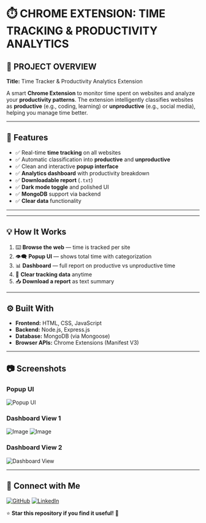 # ⏱️ CHROME EXTENSION: TIME TRACKING & PRODUCTIVITY ANALYTICS

## 🧠 PROJECT OVERVIEW

**Title:** Time Tracker & Productivity Analytics Extension

A smart **Chrome Extension** to monitor time spent on websites and analyze your **productivity patterns**. The extension intelligently classifies websites as **productive** (e.g., coding, learning) or **unproductive** (e.g., social media), helping you manage time better.

---

## 🚀 Features

- ✅ Real-time **time tracking** on all websites  
- ✅ Automatic classification into **productive** and **unproductive**  
- ✅ Clean and interactive **popup interface**  
- ✅ **Analytics dashboard** with productivity breakdown  
- ✅ **Downloadable report** (`.txt`)  
- ✅ **Dark mode toggle** and polished UI  
- ✅ **MongoDB** support via backend  
- ✅ **Clear data** functionality  

---


---

## 💡 How It Works

1. ⌨️ **Browse the web** — time is tracked per site  
2. 👁️‍🗨️ **Popup UI** — shows total time with categorization  
3. 📊 **Dashboard** — full report on productive vs unproductive time  
4. 🧹 **Clear tracking data** anytime  
5. 📥 **Download a report** as text summary  

---

## ⚙️ Built With

- **Frontend:** HTML, CSS, JavaScript  
- **Backend:** Node.js, Express.js  
- **Database:** MongoDB (via Mongoose)  
- **Browser APIs:** Chrome Extensions (Manifest V3)  

---

## 📷 Screenshots
### Popup UI
![Popup UI](https://github.com/user-attachments/assets/c258560e-9984-462f-aa80-0fc4ef87530b)

### Dashboard View 1
![Image](https://github.com/user-attachments/assets/c4242649-382a-4cc4-a72e-15ad7d29844b)
![Image](https://github.com/user-attachments/assets/c6ab53fe-a192-4581-bd47-3e638d2807ca)

### Dashboard View 2
![Dashboard View](https://github.com/user-attachments/assets/14528c73-7bd2-4fe7-80bc-c7df02c7d51b)

---


## 📢 Connect with Me
[![GitHub](https://img.shields.io/badge/GitHub-black?logo=github&logoColor=white)](https://github.com/Adnaan-dev)
[![LinkedIn](https://img.shields.io/badge/LinkedIn-blue?logo=linkedin&logoColor=white)](https://www.linkedin.com/in/jan-adnan-farooq-b216b7321/)

⭐ **Star this repository if you find it useful!** 🚀



